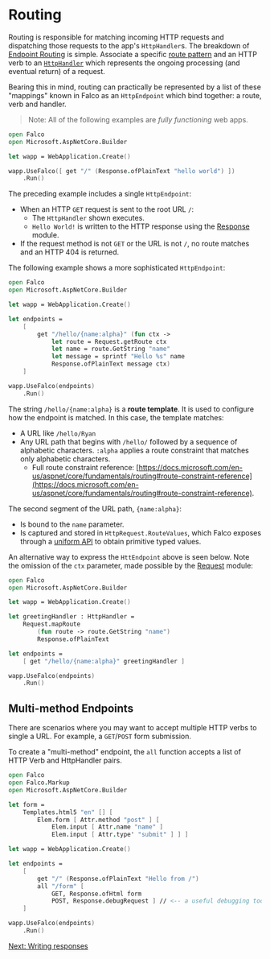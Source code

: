 # Routing

Routing is responsible for matching incoming HTTP requests and dispatching those requests to the app's `HttpHandler`s. The breakdown of [Endpoint Routing](https://docs.microsoft.com/en-us/aspnet/core/fundamentals/routing#configuring-endpoint-metadata) is simple. Associate a specific [route pattern](https://docs.microsoft.com/en-us/aspnet/core/fundamentals/routing#route-template-reference) and an HTTP verb to an [`HttpHandler`](request.md) which represents the ongoing processing (and eventual return) of a request.

Bearing this in mind, routing can practically be represented by a list of these "mappings" known in Falco as an `HttpEndpoint` which bind together: a route, verb and handler.

> Note: All of the following examples are _fully functioning_ web apps.

```fsharp
open Falco
open Microsoft.AspNetCore.Builder

let wapp = WebApplication.Create()

wapp.UseFalco([ get "/" (Response.ofPlainText "hello world") ])
    .Run()
```

The preceding example includes a single `HttpEndpoint`:
- When an HTTP `GET` request is sent to the root URL `/`:
    - The `HttpHandler` shown executes.
    - `Hello World!` is written to the HTTP response using the [Response](response.md) module.
- If the request method is not `GET` or the URL is not `/`, no route matches and an HTTP 404 is returned.

The following example shows a more sophisticated `HttpEndpoint`:

```fsharp
open Falco
open Microsoft.AspNetCore.Builder

let wapp = WebApplication.Create()

let endpoints =
    [
        get "/hello/{name:alpha}" (fun ctx ->
            let route = Request.getRoute ctx
            let name = route.GetString "name"
            let message = sprintf "Hello %s" name
            Response.ofPlainText message ctx)
    ]

wapp.UseFalco(endpoints)
    .Run()
```

The string `/hello/{name:alpha}` is a **route template**. It is used to configure how the endpoint is matched. In this case, the template matches:

- A URL like `/hello/Ryan`
- Any URL path that begins with `/hello/` followed by a sequence of alphabetic characters. `:alpha` applies a route constraint that matches only alphabetic characters.
  - Full route constraint reference: [https://docs.microsoft.com/en-us/aspnet/core/fundamentals/routing#route-constraint-reference](https://docs.microsoft.com/en-us/aspnet/core/fundamentals/routing#route-constraint-reference).

The second segment of the URL path, `{name:alpha}`:

- Is bound to the `name` parameter.
- Is captured and stored in `HttpRequest.RouteValues`, which Falco exposes through a [uniform API](request.md) to obtain primitive typed values.

An alternative way to express the `HttEndpoint` above is seen below. Note the omission of the `ctx` parameter, made possible by the [Request](request.md) module:

```fsharp
open Falco
open Microsoft.AspNetCore.Builder

let wapp = WebApplication.Create()

let greetingHandler : HttpHandler =
    Request.mapRoute
        (fun route -> route.GetString "name")
        Response.ofPlainText

let endpoints =
    [ get "/hello/{name:alpha}" greetingHandler ]

wapp.UseFalco(endpoints)
    .Run()
```

## Multi-method Endpoints

There are scenarios where you may want to accept multiple HTTP verbs to single a URL. For example, a `GET`/`POST` form submission.

To create a "multi-method" endpoint, the `all` function accepts a list of HTTP Verb and HttpHandler pairs.

```fsharp
open Falco
open Falco.Markup
open Microsoft.AspNetCore.Builder

let form =
    Templates.html5 "en" [] [
        Elem.form [ Attr.method "post" ] [
            Elem.input [ Attr.name "name" ]
            Elem.input [ Attr.type' "submit" ] ] ]

let wapp = WebApplication.Create()

let endpoints =
    [
        get "/" (Response.ofPlainText "Hello from /")
        all "/form" [
            GET, Response.ofHtml form
            POST, Response.debugRequest ] // <-- a useful debugging tool
    ]

wapp.UseFalco(endpoints)
    .Run()
```

[Next: Writing responses](response.md)
